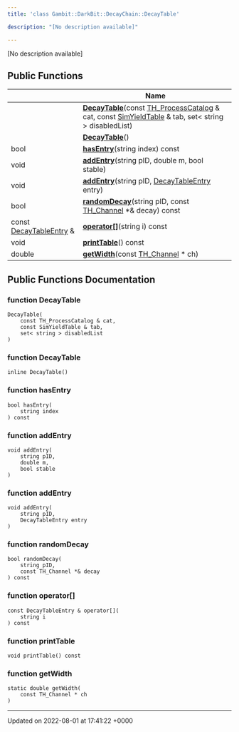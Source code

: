 ```yaml
---
title: 'class Gambit::DarkBit::DecayChain::DecayTable'

description: "[No description available]"

---
```









[No description available]

## Public Functions

|                | Name           |
| -------------- | -------------- |
| | **[DecayTable](/documentation/code/gambit_sphinx/classes/classgambit_1_1darkbit_1_1decaychain_1_1decaytable/#function-decaytable)**(const [TH_ProcessCatalog](/documentation/code/gambit_sphinx/classes/structgambit_1_1darkbit_1_1th__processcatalog/) & cat, const [SimYieldTable](/documentation/code/gambit_sphinx/classes/classgambit_1_1darkbit_1_1simyieldtable/) & tab, set< string > disabledList) |
| | **[DecayTable](/documentation/code/gambit_sphinx/classes/classgambit_1_1darkbit_1_1decaychain_1_1decaytable/#function-decaytable)**() |
| bool | **[hasEntry](/documentation/code/gambit_sphinx/classes/classgambit_1_1darkbit_1_1decaychain_1_1decaytable/#function-hasentry)**(string index) const |
| void | **[addEntry](/documentation/code/gambit_sphinx/classes/classgambit_1_1darkbit_1_1decaychain_1_1decaytable/#function-addentry)**(string pID, double m, bool stable) |
| void | **[addEntry](/documentation/code/gambit_sphinx/classes/classgambit_1_1darkbit_1_1decaychain_1_1decaytable/#function-addentry)**(string pID, [DecayTableEntry](/documentation/code/gambit_sphinx/classes/classgambit_1_1darkbit_1_1decaychain_1_1decaytableentry/) entry) |
| bool | **[randomDecay](/documentation/code/gambit_sphinx/classes/classgambit_1_1darkbit_1_1decaychain_1_1decaytable/#function-randomdecay)**(string pID, const [TH_Channel](/documentation/code/gambit_sphinx/classes/structgambit_1_1darkbit_1_1th__channel/) *& decay) const |
| const [DecayTableEntry](/documentation/code/gambit_sphinx/classes/classgambit_1_1darkbit_1_1decaychain_1_1decaytableentry/) & | **[operator[]](/documentation/code/gambit_sphinx/classes/classgambit_1_1darkbit_1_1decaychain_1_1decaytable/#function-operator[])**(string i) const |
| void | **[printTable](/documentation/code/gambit_sphinx/classes/classgambit_1_1darkbit_1_1decaychain_1_1decaytable/#function-printtable)**() const |
| double | **[getWidth](/documentation/code/gambit_sphinx/classes/classgambit_1_1darkbit_1_1decaychain_1_1decaytable/#function-getwidth)**(const [TH_Channel](/documentation/code/gambit_sphinx/classes/structgambit_1_1darkbit_1_1th__channel/) * ch) |

## Public Functions Documentation

### function DecayTable

```
DecayTable(
    const TH_ProcessCatalog & cat,
    const SimYieldTable & tab,
    set< string > disabledList
)
```


### function DecayTable

```
inline DecayTable()
```


### function hasEntry

```
bool hasEntry(
    string index
) const
```


### function addEntry

```
void addEntry(
    string pID,
    double m,
    bool stable
)
```


### function addEntry

```
void addEntry(
    string pID,
    DecayTableEntry entry
)
```


### function randomDecay

```
bool randomDecay(
    string pID,
    const TH_Channel *& decay
) const
```


### function operator[]

```
const DecayTableEntry & operator[](
    string i
) const
```


### function printTable

```
void printTable() const
```


### function getWidth

```
static double getWidth(
    const TH_Channel * ch
)
```


-------------------------------

Updated on 2022-08-01 at 17:41:22 +0000